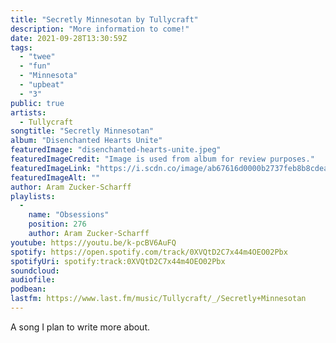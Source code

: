 ```yaml
---
title: "Secretly Minnesotan by Tullycraft"
description: "More information to come!"
date: 2021-09-28T13:30:59Z
tags:
  - "twee"
  - "fun"
  - "Minnesota"
  - "upbeat"
  - "3"
public: true
artists:
  - Tullycraft
songtitle: "Secretly Minnesotan"
album: "Disenchanted Hearts Unite"
featuredImage: "disenchanted-hearts-unite.jpeg"
featuredImageCredit: "Image is used from album for review purposes."
featuredImageLink: "https://i.scdn.co/image/ab67616d0000b2737feb8b8cdea9479b3159f631"
featuredImageAlt: ""
author: Aram Zucker-Scharff
playlists:
  -
    name: "Obsessions"
    position: 276
    author: Aram Zucker-Scharff
youtube: https://youtu.be/k-pcBV6AuFQ
spotify: https://open.spotify.com/track/0XVQtD2C7x44m4OEO02Pbx
spotifyUri: spotify:track:0XVQtD2C7x44m4OEO02Pbx
soundcloud:
audiofile:
podbean:
lastfm: https://www.last.fm/music/Tullycraft/_/Secretly+Minnesotan
---
```


A song I plan to write more about.
		